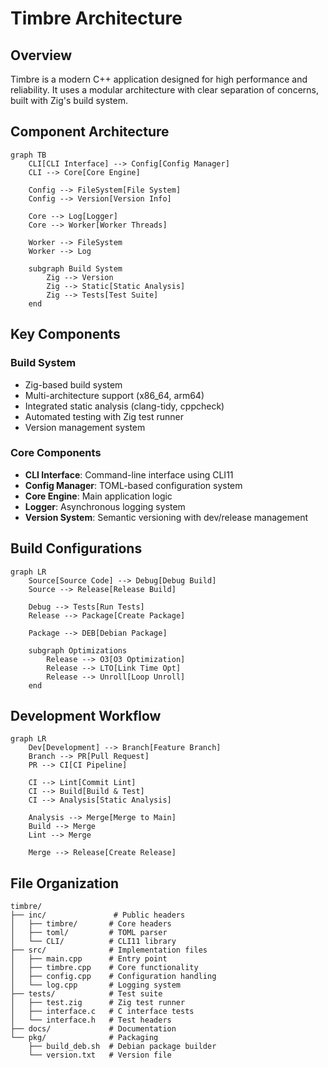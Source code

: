# Timbre Architecture

## Overview
Timbre is a modern C++ application designed for high performance and reliability. It uses a modular architecture with clear separation of concerns, built with Zig's build system.

## Component Architecture

```mermaid
graph TB
    CLI[CLI Interface] --> Config[Config Manager]
    CLI --> Core[Core Engine]
    
    Config --> FileSystem[File System]
    Config --> Version[Version Info]
    
    Core --> Log[Logger]
    Core --> Worker[Worker Threads]
    
    Worker --> FileSystem
    Worker --> Log
    
    subgraph Build System
        Zig --> Version
        Zig --> Static[Static Analysis]
        Zig --> Tests[Test Suite]
    end
```

## Key Components

### Build System
- Zig-based build system
- Multi-architecture support (x86_64, arm64)
- Integrated static analysis (clang-tidy, cppcheck)
- Automated testing with Zig test runner
- Version management system

### Core Components
- **CLI Interface**: Command-line interface using CLI11
- **Config Manager**: TOML-based configuration system
- **Core Engine**: Main application logic
- **Logger**: Asynchronous logging system
- **Version System**: Semantic versioning with dev/release management

## Build Configurations

```mermaid
graph LR
    Source[Source Code] --> Debug[Debug Build]
    Source --> Release[Release Build]
    
    Debug --> Tests[Run Tests]
    Release --> Package[Create Package]
    
    Package --> DEB[Debian Package]
    
    subgraph Optimizations
        Release --> O3[O3 Optimization]
        Release --> LTO[Link Time Opt]
        Release --> Unroll[Loop Unroll]
    end
```

## Development Workflow

```mermaid
graph LR
    Dev[Development] --> Branch[Feature Branch]
    Branch --> PR[Pull Request]
    PR --> CI[CI Pipeline]
    
    CI --> Lint[Commit Lint]
    CI --> Build[Build & Test]
    CI --> Analysis[Static Analysis]
    
    Analysis --> Merge[Merge to Main]
    Build --> Merge
    Lint --> Merge
    
    Merge --> Release[Create Release]
```

## File Organization
```
timbre/
├── inc/               # Public headers
│   ├── timbre/       # Core headers
│   ├── toml/         # TOML parser
│   └── CLI/          # CLI11 library
├── src/              # Implementation files
│   ├── main.cpp      # Entry point
│   ├── timbre.cpp    # Core functionality
│   ├── config.cpp    # Configuration handling
│   └── log.cpp       # Logging system
├── tests/            # Test suite
│   ├── test.zig      # Zig test runner
│   ├── interface.c   # C interface tests
│   └── interface.h   # Test headers
├── docs/             # Documentation
└── pkg/              # Packaging
    ├── build_deb.sh  # Debian package builder
    └── version.txt   # Version file
``` 